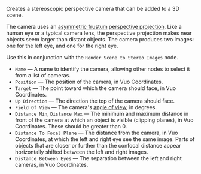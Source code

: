 Creates a stereoscopic perspective camera that can be added to a 3D scene. 

The camera uses an [asymmetric frustum](http://paulbourke.net/stereographics/stereorender/) [perspective projection](http://en.wikipedia.org/wiki/Graphical_projection). Like a human eye or a typical camera lens, the perspective projection makes near objects seem larger than distant objects. The camera produces two images: one for the left eye, and one for the right eye.

Use this in conjunction with the `Render Scene to Stereo Images` node.

   - `Name` — A name to identify the camera, allowing other nodes to select it from a list of cameras. 
   - `Position` — The position of the camera, in Vuo Coordinates. 
   - `Target` — The point toward which the camera should face, in Vuo Coordinates.
   - `Up Direction` — The direction the top of the camera should face.
   - `Field Of View` — The camera's [angle of view](http://en.wikipedia.org/wiki/Angle_of_view), in degrees. 
   - `Distance Min`, `Distance Max` — The minimum and maximum distance in front of the camera at which an object is visible (clipping planes), in Vuo Coordinates. These should be greater than 0. 
   - `Distance To Focal Plane` — The distance from the camera, in Vuo Coordinates, at which the left and right eye see the same image. Parts of objects that are closer or further than the confocal distance appear horizontally shifted between the left and right images.
   - `Distance Between Eyes` — The separation between the left and right cameras, in Vuo Coordinates.
